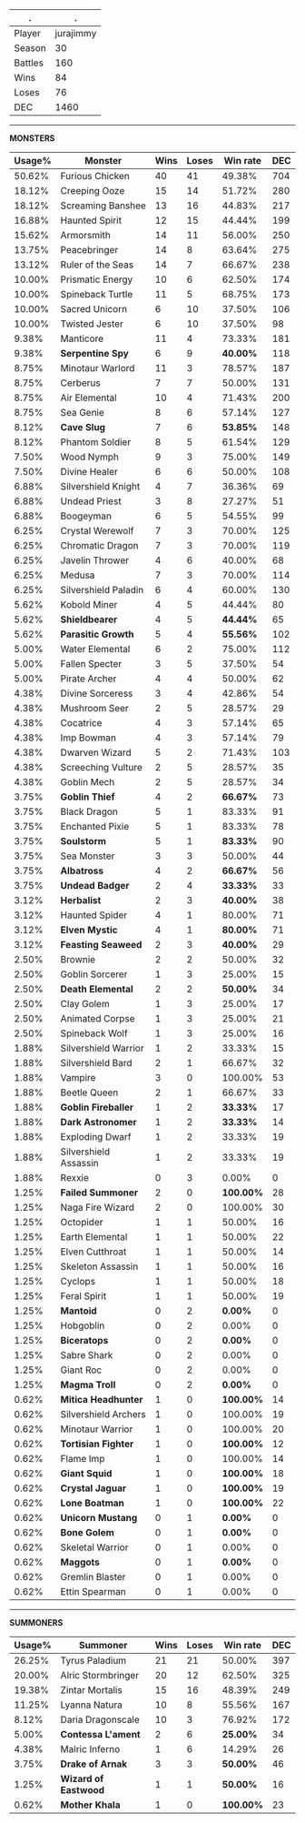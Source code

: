 .|.
|-|-
Player|jurajimmy
Season|30
Battles|160
Wins|84
Loses|76
DEC|1460

---
**MONSTERS**

Usage%|Monster|Wins|Loses|Win rate|DEC|
-|-|-|-|-|-|
50.62%|Furious Chicken|40|41|49.38%|704|
18.12%|Creeping Ooze|15|14|51.72%|280|
18.12%|Screaming Banshee|13|16|44.83%|217|
16.88%|Haunted Spirit|12|15|44.44%|199|
15.62%|Armorsmith|14|11|56.00%|250|
13.75%|Peacebringer|14|8|63.64%|275|
13.12%|Ruler of the Seas|14|7|66.67%|238|
10.00%|Prismatic Energy|10|6|62.50%|174|
10.00%|Spineback Turtle|11|5|68.75%|173|
10.00%|Sacred Unicorn|6|10|37.50%|106|
10.00%|Twisted Jester|6|10|37.50%|98|
9.38%|Manticore|11|4|73.33%|181|
9.38%|**Serpentine Spy**|6|9|**40.00%**|118|
8.75%|Minotaur Warlord|11|3|78.57%|187|
8.75%|Cerberus|7|7|50.00%|131|
8.75%|Air Elemental|10|4|71.43%|200|
8.75%|Sea Genie|8|6|57.14%|127|
8.12%|**Cave Slug**|7|6|**53.85%**|148|
8.12%|Phantom Soldier|8|5|61.54%|129|
7.50%|Wood Nymph|9|3|75.00%|149|
7.50%|Divine Healer|6|6|50.00%|108|
6.88%|Silvershield Knight|4|7|36.36%|69|
6.88%|Undead Priest|3|8|27.27%|51|
6.88%|Boogeyman|6|5|54.55%|99|
6.25%|Crystal Werewolf|7|3|70.00%|125|
6.25%|Chromatic Dragon|7|3|70.00%|119|
6.25%|Javelin Thrower|4|6|40.00%|68|
6.25%|Medusa|7|3|70.00%|114|
6.25%|Silvershield Paladin|6|4|60.00%|130|
5.62%|Kobold Miner|4|5|44.44%|80|
5.62%|**Shieldbearer**|4|5|**44.44%**|65|
5.62%|**Parasitic Growth**|5|4|**55.56%**|102|
5.00%|Water Elemental|6|2|75.00%|112|
5.00%|Fallen Specter|3|5|37.50%|54|
5.00%|Pirate Archer|4|4|50.00%|62|
4.38%|Divine Sorceress|3|4|42.86%|54|
4.38%|Mushroom Seer|2|5|28.57%|29|
4.38%|Cocatrice|4|3|57.14%|65|
4.38%|Imp Bowman|4|3|57.14%|79|
4.38%|Dwarven Wizard|5|2|71.43%|103|
4.38%|Screeching Vulture|2|5|28.57%|35|
4.38%|Goblin Mech|2|5|28.57%|34|
3.75%|**Goblin Thief**|4|2|**66.67%**|73|
3.75%|Black Dragon|5|1|83.33%|91|
3.75%|Enchanted Pixie|5|1|83.33%|78|
3.75%|**Soulstorm**|5|1|**83.33%**|90|
3.75%|Sea Monster|3|3|50.00%|44|
3.75%|**Albatross**|4|2|**66.67%**|56|
3.75%|**Undead Badger**|2|4|**33.33%**|33|
3.12%|**Herbalist**|2|3|**40.00%**|38|
3.12%|Haunted Spider|4|1|80.00%|71|
3.12%|**Elven Mystic**|4|1|**80.00%**|71|
3.12%|**Feasting Seaweed**|2|3|**40.00%**|29|
2.50%|Brownie|2|2|50.00%|32|
2.50%|Goblin Sorcerer|1|3|25.00%|15|
2.50%|**Death Elemental**|2|2|**50.00%**|34|
2.50%|Clay Golem|1|3|25.00%|17|
2.50%|Animated Corpse|1|3|25.00%|21|
2.50%|Spineback Wolf|1|3|25.00%|16|
1.88%|Silvershield Warrior|1|2|33.33%|15|
1.88%|Silvershield Bard|2|1|66.67%|32|
1.88%|Vampire|3|0|100.00%|53|
1.88%|Beetle Queen|2|1|66.67%|33|
1.88%|**Goblin Fireballer**|1|2|**33.33%**|17|
1.88%|**Dark Astronomer**|1|2|**33.33%**|14|
1.88%|Exploding Dwarf|1|2|33.33%|19|
1.88%|Silvershield Assassin|1|2|33.33%|19|
1.88%|Rexxie|0|3|0.00%|0|
1.25%|**Failed Summoner**|2|0|**100.00%**|28|
1.25%|Naga Fire Wizard|2|0|100.00%|30|
1.25%|Octopider|1|1|50.00%|16|
1.25%|Earth Elemental|1|1|50.00%|22|
1.25%|Elven Cutthroat|1|1|50.00%|14|
1.25%|Skeleton Assassin|1|1|50.00%|16|
1.25%|Cyclops|1|1|50.00%|18|
1.25%|Feral Spirit|1|1|50.00%|19|
1.25%|**Mantoid**|0|2|**0.00%**|0|
1.25%|Hobgoblin|0|2|0.00%|0|
1.25%|**Biceratops**|0|2|**0.00%**|0|
1.25%|Sabre Shark|0|2|0.00%|0|
1.25%|Giant Roc|0|2|0.00%|0|
1.25%|**Magma Troll**|0|2|**0.00%**|0|
0.62%|**Mitica Headhunter**|1|0|**100.00%**|14|
0.62%|Silvershield Archers|1|0|100.00%|19|
0.62%|Minotaur Warrior|1|0|100.00%|20|
0.62%|**Tortisian Fighter**|1|0|**100.00%**|12|
0.62%|Flame Imp|1|0|100.00%|14|
0.62%|**Giant Squid**|1|0|**100.00%**|18|
0.62%|**Crystal Jaguar**|1|0|**100.00%**|19|
0.62%|**Lone Boatman**|1|0|**100.00%**|22|
0.62%|**Unicorn Mustang**|0|1|**0.00%**|0|
0.62%|**Bone Golem**|0|1|**0.00%**|0|
0.62%|Skeletal Warrior|0|1|0.00%|0|
0.62%|**Maggots**|0|1|**0.00%**|0|
0.62%|Gremlin Blaster|0|1|0.00%|0|
0.62%|Ettin Spearman|0|1|0.00%|0|

---
**SUMMONERS**

Usage%|Summoner|Wins|Loses|Win rate|DEC|
-|-|-|-|-|-|
26.25%|Tyrus Paladium|21|21|50.00%|397|
20.00%|Alric Stormbringer|20|12|62.50%|325|
19.38%|Zintar Mortalis|15|16|48.39%|249|
11.25%|Lyanna Natura|10|8|55.56%|167|
8.12%|Daria Dragonscale|10|3|76.92%|172|
5.00%|**Contessa L'ament**|2|6|**25.00%**|34|
4.38%|Malric Inferno|1|6|14.29%|26|
3.75%|**Drake of Arnak**|3|3|**50.00%**|46|
1.25%|**Wizard of Eastwood**|1|1|**50.00%**|16|
0.62%|**Mother Khala**|1|0|**100.00%**|23|
